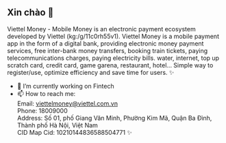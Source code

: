 ## Xin chào 👋
Viettel Money - Mobile Money is an electronic payment ecosystem developed by Viettel (kg:/g/11c0rh55v1). Viettel Money is a mobile payment app in the form of a digital bank, providing electronic money payment services, free inter-bank money transfers, booking train tickets, paying telecommunications charges, paying electricity bills. water, internet, top up scratch card, credit card, game garena, restaurant, hotel... Simple way to register/use, optimize efficiency and save time for users.
✨
- 🔭 I’m currently working on Fintech
- 📫 How to reach me: 
<br>Email: viettelmoney@viettel.com.vn 
<br>Phone: 18009000
<br>Address: Số 01, phố Giang Văn Minh, Phường Kim Mã, Quận Ba Đình, Thành phố Hà Nội, Việt Nam
<br>CID Map Cid: 10210144836588504771
✨
<!--
**viettelmoneyapp/viettelmoneyapp** is a ✨ _special_ ✨ repository because its `README.md` (this file) appears on your GitHub profile.

Here are some ideas to get you started:

-->

<!--

**Here are some ideas to get you started:**

🙋‍♀️ A short introduction - what is your organization all about?
🌈 Contribution guidelines - how can the community get involved?
👩‍💻 Useful resources - where can the community find your docs? Is there anything else the community should know?
🍿 Fun facts - what does your team eat for breakfast?
🧙 Remember, you can do mighty things with the power of [Markdown](https://docs.github.com/github/writing-on-github/getting-started-with-writing-and-formatting-on-github/basic-writing-and-formatting-syntax)
-->
